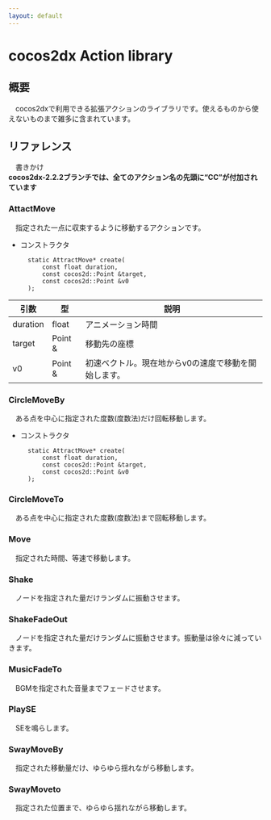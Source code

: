 ```yaml
---
layout: default
---
```

# cocos2dx Action library
## 概要
　cocos2dxで利用できる拡張アクションのライブラリです。使えるものから使えないものまで雑多に含まれています。

## リファレンス
　書きかけ  
**cocos2dx-2.2.2ブランチでは、全てのアクション名の先頭に“CC”が付加されています**

### AttactMove
　指定された一点に収束するように移動するアクションです。
　
* コンストラクタ  

		static AttractMove* create(
			const float duration,
			const cocos2d::Point &target,
			const cocos2d::Point &v0
		);

| 引数 | 型 | 説明 |
| --- | -- | ---- |
|duration| float | アニメーション時間 |
| target | Point & | 移動先の座標 |
| v0 | Point & | 初速ベクトル。現在地からv0の速度で移動を開始します。|

### CircleMoveBy
　ある点を中心に指定された度数(度数法)だけ回転移動します。

* コンストラクタ  

		static AttractMove* create(
			const float duration,
			const cocos2d::Point &target,
			const cocos2d::Point &v0
		);


### CircleMoveTo
　ある点を中心に指定された度数(度数法)まで回転移動します。

### Move
　指定された時間、等速で移動します。

### Shake
　ノードを指定された量だけランダムに振動させます。

### ShakeFadeOut
　ノードを指定された量だけランダムに振動させます。振動量は徐々に減っていきます。

### MusicFadeTo
　BGMを指定された音量までフェードさせます。

### PlaySE
　SEを鳴らします。

### SwayMoveBy
　指定された移動量だけ、ゆらゆら揺れながら移動します。

### SwayMoveto
　指定された位置まで、ゆらゆら揺れながら移動します。